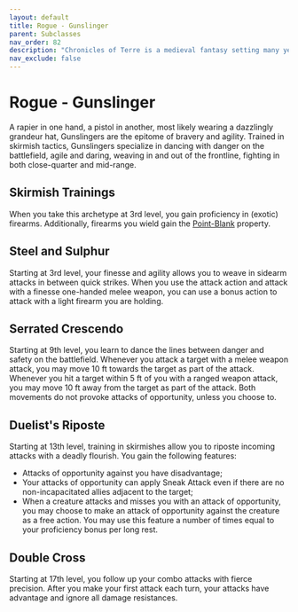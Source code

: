 ```yaml
---
layout: default
title: Rogue - Gunslinger
parent: Subclasses
nav_order: 82
description: "Chronicles of Terre is a medieval fantasy setting many years in the writing."
nav_exclude: false
---
```


# Rogue - Gunslinger

A rapier in one hand, a pistol in another, most likely wearing a dazzlingly grandeur hat, Gunslingers are the epitome of bravery and agility. Trained in skirmish tactics, Gunslingers specialize in dancing with danger on the battlefield, agile and daring, weaving in and out of the frontline, fighting in both close-quarter and mid-range.

## Skirmish Trainings

When you take this archetype at 3rd level, you gain proficiency in (exotic) firearms. Additionally, firearms you wield gain the [Point-Blank](../homebrew/Firearms#Properties) property.

## Steel and Sulphur

Starting at 3rd level, your finesse and agility allows you to weave in sidearm attacks in between quick strikes. When you use the attack action and attack with a finesse one-handed melee weapon, you can use a bonus action to attack with a light firearm you are holding. 

## Serrated Crescendo

Starting at 9th level, you learn to dance the lines between danger and safety on the battlefield. Whenever you attack a target with a melee weapon attack, you may move 10 ft towards the target as part of the attack. Whenever you hit a target within 5 ft of you with a ranged weapon attack, you may move 10 ft away from the target as part of the attack. Both movements do not provoke attacks of opportunity, unless you choose to.

## Duelist's Riposte

Starting at 13th level, training in skirmishes allow you to riposte incoming attacks with a deadly flourish. You gain the following features:
- Attacks of opportunity against you have disadvantage;
- Your attacks of opportunity can apply Sneak Attack even if there are no non-incapacitated allies adjacent to the target;
- When a creature attacks and misses you with an attack of opportunity, you may choose to make an attack of opportunity against the creature as a free action. You may use this feature a number of times equal to your proficiency bonus per long rest.

## Double Cross

Starting at 17th level, you follow up your combo attacks with fierce precision. After you make your first attack each turn, your attacks have advantage and ignore all damage resistances.